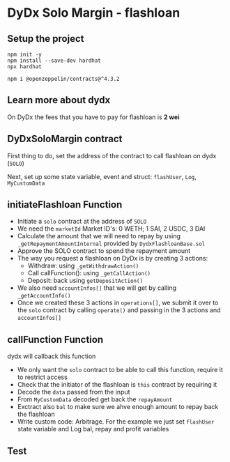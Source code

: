 # DyDx Solo Margin - flashloan

## Setup the project

```shell
npm init -y
npm install --save-dev hardhat
npx hardhat
```

```shell
npm i @openzeppelin/contracts@^4.3.2
```

## Learn more about dydx

On DyDx the fees that you have to pay for flashloan is **2 wei**

## DyDxSoloMargin contract

First thing to do, set the address of the contract to call flashloan on dydx (`SOLO`)

Next, set up some state variable, event and struct: `flashUser`, `Log`, `MyCustomData`

## initiateFlashloan Function

- Initiate a `solo` contract at the address of `SOLO`
- We need the `marketId`
  Market ID's: 0 WETH; 1 SAI, 2 USDC, 3 DAI
- Calculate the amount that we will need to repay by using `_getRepaymentAmountInternal` provided by `DydxFlashloanBase.sol`
- Approve the SOLO contract to spend the repayment amount
- The way you request a flashloan on DyDx is by creating 3 actions:
  - Withdraw: using `_getWithdrawAction()`
  - Call callFunction(): using `_getCallAction()`
  - Deposit: back using `getDepositAction()`
- We also need `accountInfos[]` that we will get by calling `_getAccountInfo()`
- Once we created these 3 actions in `operations[]`, we submit it over to the `solo` contract by calling `operate()` and passing in the 3 actions and `accountInfos[]`

## callFunction Function

dydx will callback this function

- We only want the `solo` contract to be able to call this function, require it to restrict access
- Check that the initiator of the flashloan is `this` contract by requiring it
- Decode the `data` passed from the input
- From `MyCustomData` decoded get back the `repayAmount`
- Exctract also `bal` to make sure we ahve enough amount to repay back the flashloan
- Write custom code: Arbitrage. For the example we just set `flashUser` state variable and Log bal, repay and profit variables

## Test
